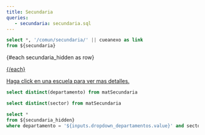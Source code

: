 ```yaml
---
title: Secundaria
queries:
   - secundaria: secundaria.sql
---
```


```sql secundaria_hidden
select *, '/comun/secundaria/' || cueanexo as link
from ${secundaria}
```

{#each secundaria_hidden as row}

<a href={row.link}/>

{/each}

Haga click en una escuela para ver mas detalles.

```sql departamentos
select distinct(departamento) from matSecundaria
```

<Dropdown
  name=dropdown_departamentos
  data={departamentos}
  value=departamento
  title="Seleccione un Departamento"
  defaultValue="CAPITAL"
/>

```sql sectores
select distinct(sector) from matSecundaria
```

<ButtonGroup data={sectores} name=sector_seleccionado value=sector display=buttons title="Seleccione un Sector" defaultValue="Estatal">
  <ButtonGroupItem valueLabel="Ambos" value="Estatal','Privado"/>
</ButtonGroup>

```sql secundaria_with_link
select *
from ${secundaria_hidden}
where departamento = '${inputs.dropdown_departamentos.value}' and sector in ('${inputs.sector_seleccionado}')
```

<DataTable data={secundaria_with_link} link=link totalRow=true emptyMessage="No hay datos para mostrar" search=true>
   <Column id="cueanexo" totalAgg="Cantidad de Escuelas" align=left/>
   <Column id="cuise" align=left/>
   <Column id="nombre" align=left/>
   <Column id="localidad" align=left/>
   <Column id="ambito" totalAgg=count align=left/>
</DataTable>